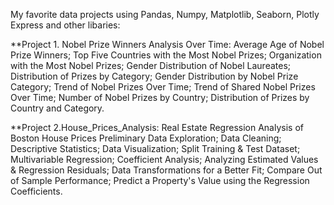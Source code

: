 My favorite data projects using Pandas, Numpy, Matplotlib, Seaborn, Plotly Express and other libaries:

**Project 1. Nobel Prize Winners Analysis Over Time: Average Age of Nobel Prize Winners; Top Five Countries with the Most Nobel Prizes; Organization with the Most Nobel Prizes; Gender Distribution of Nobel Laureates; Distribution of Prizes by Category; Gender Distribution by Nobel Prize Category; Trend of Nobel Prizes Over Time; Trend of Shared Nobel Prizes Over Time; Number of Nobel Prizes by Country; Distribution of Prizes by Country and Category.

**Project 2.House_Prices_Analysis: Real Estate Regression Analysis of Boston House Prices Preliminary Data Exploration; Data Cleaning; Descriptive Statistics; Data Visualization; Split Training & Test Dataset; Multivariable Regression; Coefficient Analysis; Analyzing Estimated Values & Regression Residuals; Data Transformations for a Better Fit; Compare Out of Sample Performance; Predict a Property's Value using the Regression Coefficients.
